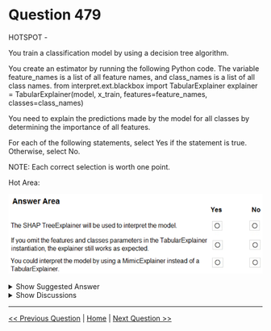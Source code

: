 # Question 479

HOTSPOT -

You train a classification model by using a decision tree algorithm.

You create an estimator by running the following Python code. The variable feature_names is a list of all feature names, and class_names is a list of all class names. from interpret.ext.blackbox import TabularExplainer explainer = TabularExplainer(model, x_train, features=feature_names, classes=class_names)

You need to explain the predictions made by the model for all classes by determining the importance of all features.

For each of the following statements, select Yes if the statement is true. Otherwise, select No.

NOTE: Each correct selection is worth one point.

Hot Area:

![Question Image](../images/q479_q_0044800001.png)

<details>
  <summary>Show Suggested Answer</summary>

<img src="../images/q479_ans_0_image620.png" alt="Answer Image"><br>

</details>

<details>
  <summary>Show Discussions</summary>

<blockquote><p><strong>claudiapatricia777</strong> <code>(Sat 09 Apr 2022 14:26)</code> - <em>Upvotes: 16</em></p><p>Answer is : Yes: No doubt - 2 - Yes: feature and class are optional arguments - 3 - Yes: Mimic also supports Tree based algorithms.</p></blockquote>
<blockquote><p><strong>Ben999</strong> <code>(Sun 29 Dec 2024 06:00)</code> - <em>Upvotes: 1</em></p><p>Y,Y,N. - For MimicExplainer you would need to import the MimicExplainer class, which is not the case here.</p></blockquote>
<blockquote><p><strong>dushmantha</strong> <code>(Mon 28 Feb 2022 10:25)</code> - <em>Upvotes: 8</em></p><p>Answer should be
yes: no doubt
no: there is no way that explainer knows what is class variable
yes: explainers has no restrictions to be used in a tree based method</p></blockquote>
<blockquote><p><strong>deyoz</strong> <code>(Thu 08 Aug 2024 02:50)</code> - <em>Upvotes: 1</em></p><p>field classes is optional</p></blockquote>
<blockquote><p><strong>deyoz</strong> <code>(Thu 08 Aug 2024 02:54)</code> - <em>Upvotes: 1</em></p><p>oh yes i overlooked the phrase &quot;as expected&quot; . i totally agree with your answer. the tone of the question give some hint that the model works without these parameters , but might not work as expected.</p></blockquote>
<blockquote><p><strong>haby</strong> <code>(Sat 22 Jun 2024 18:02)</code> - <em>Upvotes: 1</em></p><p>1- Yes
2- No - features and classes fields are optional, true, but without adding them, they work but can&#x27;t work &quot;as expected&quot;
3- Yes</p></blockquote>
<blockquote><p><strong>haby</strong> <code>(Sat 22 Jun 2024 18:05)</code> - <em>Upvotes: 1</em></p><p>My bad, 2nd is Yes. features and classes only change visualization result.</p></blockquote>
<blockquote><p><strong>phdykd</strong> <code>(Thu 24 Aug 2023 03:47)</code> - <em>Upvotes: 2</em></p><p>YYY.
2 - Yes: feature and class are optional arguments</p></blockquote>
<blockquote><p><strong>phdykd</strong> <code>(Thu 24 Aug 2023 03:46)</code> - <em>Upvotes: 1</em></p><p>YES YES YES</p></blockquote>
<blockquote><p><strong>casiopa</strong> <code>(Mon 12 Jun 2023 09:53)</code> - <em>Upvotes: 1</em></p><p>1-Yes
2-Yes
3-No

3- could be a NO because for a MimicExplainer you would need to specify the argument: explainable_model. Otherwise, a MimicExplainer is a valid choice.

Ex:
explainer = MimicExplainer(model, x_train, explainable_model=DecisionTreeExplainableModel, features=feature_names, classes=class_names)</p></blockquote>

<blockquote><p><strong>pancman</strong> <code>(Thu 13 Oct 2022 03:20)</code> - <em>Upvotes: 1</em></p><p>You can refer to TabularExplainer documentation here:
https://interpret-community.readthedocs.io/en/latest/api_reference/interpret_community.html?highlight=tabularexplainer#interpret_community.TabularExplainer</p></blockquote>
<blockquote><p><strong>dija123</strong> <code>(Wed 08 Jun 2022 18:00)</code> - <em>Upvotes: 3</em></p><p>1- Yes
2- Yes as &quot;features&quot; and &quot;classes&quot; fields are optional
https://docs.microsoft.com/en-us/azure/machine-learning/how-to-machine-learning-interpretability-aml
3- Yes</p></blockquote>
<blockquote><p><strong>azayra</strong> <code>(Thu 28 Apr 2022 10:36)</code> - <em>Upvotes: 2</em></p><p>yes , yes and yes</p></blockquote>
<blockquote><p><strong>snsnsnsn</strong> <code>(Thu 03 Mar 2022 08:42)</code> - <em>Upvotes: 1</em></p><p>on 2/9/21</p></blockquote>
<blockquote><p><strong>saurabh288</strong> <code>(Fri 21 Jan 2022 16:12)</code> - <em>Upvotes: 3</em></p><p>MimicExplainer can also be used here.</p></blockquote>
<blockquote><p><strong>ljljljlj</strong> <code>(Tue 11 Jan 2022 15:25)</code> - <em>Upvotes: 6</em></p><p>On exam 2021/7/10</p></blockquote>
<blockquote><p><strong>Srik33</strong> <code>(Tue 04 Jan 2022 18:11)</code> - <em>Upvotes: 3</em></p><p>Why cant MIMIC be used here , they also can be used for Linerar Regression black box models</p></blockquote>
<blockquote><p><strong>YipingRuan</strong> <code>(Tue 25 Jan 2022 16:32)</code> - <em>Upvotes: 1</em></p><p>You can use one of the following interpretable models as your surrogate model: LightGBM (LGBMExplainableModel), Linear Regression (LinearExplainableModel)

https://docs.microsoft.com/en-us/azure/machine-learning/how-to-machine-learning-interpretability</p></blockquote>

<blockquote><p><strong>thhvancouver</strong> <code>(Mon 31 Jan 2022 18:28)</code> - <em>Upvotes: 5</em></p><p>According to the documentation: You can use one of the following interpretable models as your surrogate model: LightGBM (LGBMExplainableModel), Linear Regression (LinearExplainableModel), Stochastic Gradient Descent explainable model (SGDExplainableModel), and Decision Tree (DecisionTreeExplainableModel). So a MimicExplainer can also be used with Decision Tree.</p></blockquote>

</details>

---

[<< Previous Question](question_478.md) | [Home](/index.md) | [Next Question >>](question_480.md)
